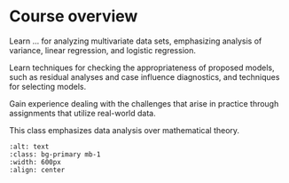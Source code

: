 # Course overview

Learn ... for analyzing multivariate data sets, emphasizing analysis of variance, linear regression, and logistic regression.

Learn techniques for checking the appropriateness of proposed models, such as residual analyses and case influence diagnostics, and techniques for selecting models.

Gain experience dealing with the challenges that arise in practice through assignments that utilize real-world data.

This class emphasizes data analysis over mathematical theory.


```{image} ../_static/img/course-overview.png
:alt: text
:class: bg-primary mb-1
:width: 600px
:align: center
```
